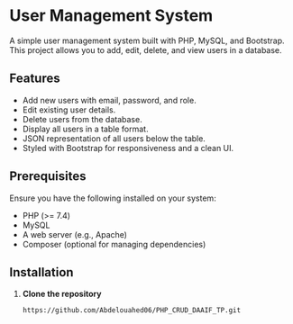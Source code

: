 # User Management System

A simple user management system built with PHP, MySQL, and Bootstrap. This project allows you to add, edit, delete, and view users in a database.

## Features

- Add new users with email, password, and role.
- Edit existing user details.
- Delete users from the database.
- Display all users in a table format.
- JSON representation of all users below the table.
- Styled with Bootstrap for responsiveness and a clean UI.

## Prerequisites

Ensure you have the following installed on your system:
- PHP (>= 7.4)
- MySQL
- A web server (e.g., Apache)
- Composer (optional for managing dependencies)

## Installation

1. **Clone the repository**
   ```bash
   https://github.com/Abdelouahed06/PHP_CRUD_DAAIF_TP.git
